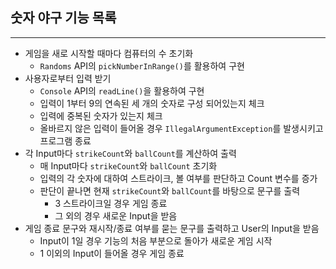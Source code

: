## 숫자 야구 기능 목록

---

* 게임을 새로 시작할 때마다 컴퓨터의 수 초기화
  * `Randoms` API의 `pickNumberInRange()`를 활용하여 구현
* 사용자로부터 입력 받기
  * `Console` API의 `readLine()`을 활용하여 구현
  * 입력이 1부터 9의 연속된 세 개의 숫자로 구성 되어있는지 체크
  * 입력에 중복된 숫자가 있는지 체크
  * 올바르지 않은 입력이 들어올 경우 `IllegalArgumentException`를 발생시키고 프로그램 종료
* 각 Input마다 `strikeCount`와 `ballCount`를 계산하여 출력
  * 매 Input마다 `strikeCount`와 `ballCount` 초기화
  * 입력의 각 숫자에 대하여 스트라이크, 볼 여부를 판단하고 Count 변수를 증가
  * 판단이 끝나면 현재 `strikeCount`와 `ballCount`를 바탕으로 문구를 출력
    * 3 스트라이크일 경우 게임 종료
    * 그 외의 경우 새로운 Input을 받음
* 게임 종료 문구와 재시작/종료 여부를 묻는 문구를 출력하고 User의 Input을 받음
  * Input이 1일 경우 기능의 처음 부분으로 돌아가 새로운 게임 시작
  * 1 이외의 Input이 들어올 경우 게임 종료
